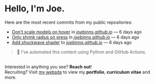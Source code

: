 # Hello, I'm Joe.
Here are the most recent commits from my public repositories:<br>
<!--activity_section_start-->
- [Don't scale models on hover](https://github.com/joebinns/joebinns.github.io/commit/e9183fb3bd24b316653e8d53cb1b4e1becbb8b6c) in [*joebinns.github.io*](https://github.com/joebinns/joebinns.github.io) — 6 days ago
- [Only shrink radius on press](https://github.com/joebinns/joebinns.github.io/commit/3b6a494bebc285ca8a9af400ef67b115d5e8848d) in [*joebinns.github.io*](https://github.com/joebinns/joebinns.github.io) — 6 days ago
- [Add shockwave shader](https://github.com/joebinns/joebinns.github.io/commit/81bdc8f253c16187110a999100c6b691c1f4eb3f) to [*joebinns.github.io*](https://github.com/joebinns/joebinns.github.io) — 6 days ago
<!--activity_section_end-->
> 🚀 I've automated this content using Python  and GitHub Actions.

<br>Interested in anything you see? **Reach out**!<br>
Recruiting? Visit [my website](https://joebinns.com/) to view my **portfolio**, **curriculum vitae** and more.
